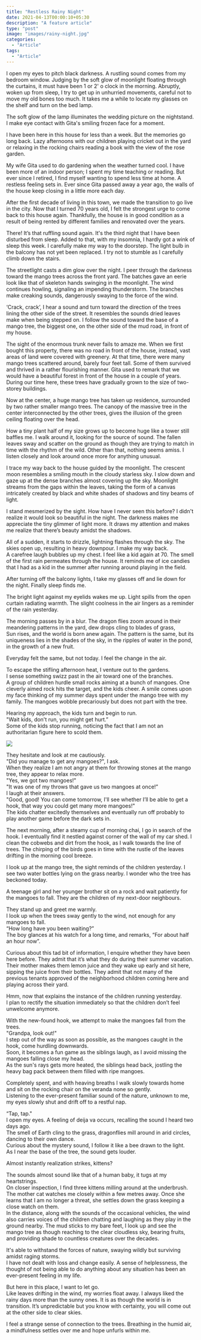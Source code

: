 ```yaml
---
title: "Restless Rainy Night"
date: 2021-04-13T00:00:10+05:30
description: "A feature article"
type: "post"
image: "images/rainy-night.jpg"
categories: 
  - "Article"
tags:
  - "Article"
---
```


I open my eyes to pitch black darkness. A rustling sound comes from my bedroom window. Judging by the soft glow of moonlight floating through the curtains, it must have been 1 or 2' o clock in the morning. Abruptly, woken up from sleep, I try to get up in unhurried movements, careful not to move my old bones too much. It takes me a while to locate my glasses on the shelf and turn on the bed lamp.  
 
The soft glow of the lamp illuminates the wedding picture on the nightstand. I make eye contact with Gita's smiling frozen face for a moment.  
 
I have been here in this house for less than a week. But the memories go long back. Lazy afternoons with our children playing cricket out in the yard or relaxing in the rocking chairs reading a book with the view of the rose garden.     
 
My wife Gita used to do gardening when the weather turned cool. I have been more of an indoor person; I spent my time teaching or reading. But ever since I retired, I find myself wanting to spend less time at home. A restless feeling sets in. Ever since Gita passed away a year ago, the walls of the house keep closing in a little more each day.  
 
After the first decade of living in this town, we made the transition to go live in the city. Now that I turned 70 years old, I felt the strongest urge to come back to this house again. Thankfully, the house is in good condition as a result of being rented by different families and renovated over the years.  
 
There! It’s that ruffling sound again. It's the third night that I have been disturbed from sleep. Added to that, with my insomnia, I hardly got a wink of sleep this week. I carefully make my way to the doorstep. The light bulb in the balcony has not yet been replaced. I try not to stumble as I carefully climb down the stairs.  
 
The streetlight casts a dim glow over the night. I peer through the darkness toward the mango trees across the front yard. The batches gave an eerie look like that of skeleton hands swinging in the moonlight. The wind continues howling, signaling an impending thunderstorm. The branches make creaking sounds, dangerously swaying to the force of the wind.  
 
‘Crack, crack’, I hear a sound and turn toward the direction of the trees lining the other side of the street. It resembles the sounds dried leaves make when being stepped on. I follow the sound toward the base of a mango tree, the biggest one, on the other side of the mud road, in front of my house.  

The sight of the enormous trunk never fails to amaze me. When we first bought this property, there was no road in front of the house, instead, vast areas of land were covered with greenery. At that time, there were many mango trees scattered around, barely four feet tall. Some of them survived and thrived in a rather flourishing manner. Gita used to remark that we would have a beautiful forest in front of the house in a couple of years. During our time here, these trees have gradually grown to the size of two-storey buildings.  
 
Now at the center, a huge mango tree has taken up residence, surrounded by two rather smaller mango trees. The canopy of the massive tree in the center interconnected by the other trees, gives the illusion of the green ceiling floating over the head.  

How a tiny plant half of my size grows up to become huge like a tower still baffles me. I walk around it, looking for the source of sound. The fallen leaves sway and scatter on the ground as though they are trying to match in time with the rhythm of the wild. Other than that, nothing seems amiss. I listen closely and look around once more for anything unusual.  
 
I trace my way back to the house guided by the moonlight. The crescent moon resembles a smiling mouth in the cloudy starless sky. I slow down and gaze up at the dense branches almost covering up the sky. Moonlight streams from the gaps within the leaves, taking the form of a canvas intricately created by black and white shades of shadows and tiny beams of light.  

I stand mesmerized by the sight. How have I never seen this before? I didn't realize it would look so beautiful in the night. The darkness makes me appreciate the tiny glimmer of light more. It draws my attention and makes me realize that there’s beauty amidst the shadows.  
 
All of a sudden, it starts to drizzle, lightning flashes through the sky. The skies open up, resulting in heavy downpour. I make my way back.  
A carefree laugh bubbles up my chest. I feel like a kid again at 70. The smell of the first rain permeates through the house. It reminds me of ice candies that I had as a kid in the summer after running around playing in the field.  
 
After turning off the balcony lights, I take my glasses off and lie down for the night. Finally sleep finds me.  
 
The bright light against my eyelids wakes me up. Light spills from the open curtain radiating warmth. The slight coolness in the air lingers as a reminder of the rain yesterday.  
 
The morning passes by in a blur. The dragon flies zoom around in their meandering patterns in the yard, dew drops cling to blades of grass,  
Sun rises, and the world is born anew again. The pattern is the same, but its uniqueness lies in the shades of the sky, in the ripples of water in the pond, in the growth of a new fruit.  
 
Everyday felt the same, but not today. I feel the change in the air.  
 
To escape the stifling afternoon heat, I venture out to the gardens.  
I sense something swizz past in the air toward one of the branches.  
A group of children hurdle small rocks aiming at a bunch of mangoes. One cleverly aimed rock hits the target, and the kids cheer. A smile comes upon my face thinking of my summer days spent under the mango tree with my family. The mangoes wobble precariously but does not part with the tree.  
 
Hearing my approach, the kids turn and begin to run.  
"Wait kids, don't run, you might get hurt.”  
Some of the kids stop running, noticing the fact that I am not an authoritarian figure here to scold them.  
 
![](../images/mango-tree.jpg)

They hesitate and look at me cautiously.  
"Did you manage to get any mangoes?", I ask.  
When they realize I am not angry at them for throwing stones at the mango tree, they appear to relax more.  
"Yes, we got two mangoes!"  
"It was one of my throws that gave us two mangoes at once!”   
I laugh at their answers.  
"Good, good! You can come tomorrow, I'll see whether I’ll be able to get a hook, that way you could get many more mangoes!"  
The kids chatter excitedly themselves and eventually run off probably to play another game before the dark sets in.  
 
The next morning, after a steamy cup of morning chai, I go in search of the hook. I eventually find it nestled against corner of the wall of my car shed. I clean the cobwebs and dirt from the hook, as I walk towards the line of trees. The chirping of the birds goes in time with the rustle of the leaves drifting in the morning cool breeze.  

I look up at the mango tree, the sight reminds of the children yesterday. I see two water bottles lying on the grass nearby. I wonder who the tree has beckoned today.  
 
A teenage girl and her younger brother sit on a rock and wait patiently for the mangoes to fall. They are the children of my next-door neighbours.  
 
They stand up and greet me warmly.  
I look up when the trees sway gently to the wind, not enough for any mangoes to fall.  
“How long have you been waiting?”  
The boy glances at his watch for a long time, and remarks, “For about half an hour now”.  
 
Curious about this tad bit of information, I enquire whether they have been here before. They admit that it’s what they do during their summer vacation. Their mother makes them lemon juice and they wake up early and sit here, sipping the juice from their bottles. They admit that not many of the previous tenants approved of the neighborhood children coming here and playing across their yard.  
 
Hmm, now that explains the instance of the children running yesterday.  
I plan to rectify the situation immediately so that the children don’t feel unwelcome anymore.  
 
With the new-found hook, we attempt to make the mangoes fall from the trees.  
"Grandpa, look out!"  
I step out of the way as soon as possible, as the mangoes caught in the hook, come hurdling downwards.  
Soon, it becomes a fun game as the siblings laugh, as I avoid missing the mangoes falling close my head.  
As the sun's rays gets more heated, the siblings head back, jostling the heavy bag pack between them filled with ripe mangoes.  
 
Completely spent, and with heaving breaths I walk slowly towards home and sit on the rocking chair on the veranda none so gently.  
Listening to the ever-present familiar sound of the nature, unknown to me, my eyes slowly shut and drift off to a restful nap.  


“Tap, tap."  
I open my eyes. A feeling of deija va occurs, recalling the sound I heard two days ago.  
The smell of Earth cling to the grass, dragonflies mill around in arid circles, dancing to their own dance.  
Curious about the mystery sound, I follow it like a bee drawn to the light.  
As I near the base of the tree, the sound gets louder.  

Almost instantly realization strikes, kittens?  

The sounds almost sound like that of a human baby, it tugs at my heartstrings.  
On closer inspection, I find three kittens milling around at the underbrush. The mother cat watches me closely within a few metres away. Once she learns that I am no longer a threat, she settles down the grass keeping a close watch on them.  
In the distance, along with the sounds of the occasional vehicles, the wind also carries voices of the children chatting and laughing as they play in the ground nearby. The mud sticks to my bare feet, I look up and see the mango tree as though reaching to the clear cloudless sky, bearing fruits, and providing shade to countless creatures over the decades.  

It's able to withstand the forces of nature, swaying wildly but surviving amidst raging storms.  
I have not dealt with loss and change easily. A sense of helplessness, the thought of not being able to do anything about any situation has been an ever-present feeling in my life.  

But here in this place, I want to let go.  
Like leaves drifting in the wind, my worries float away. I always liked the rainy days more than the sunny ones. It is as though the world is in transition. It’s unpredictable but you know with certainty, you will come out at the other side to clear skies.   

I feel a strange sense of connection to the trees. Breathing in the humid air, a mindfulness settles over me and hope unfurls within me.  